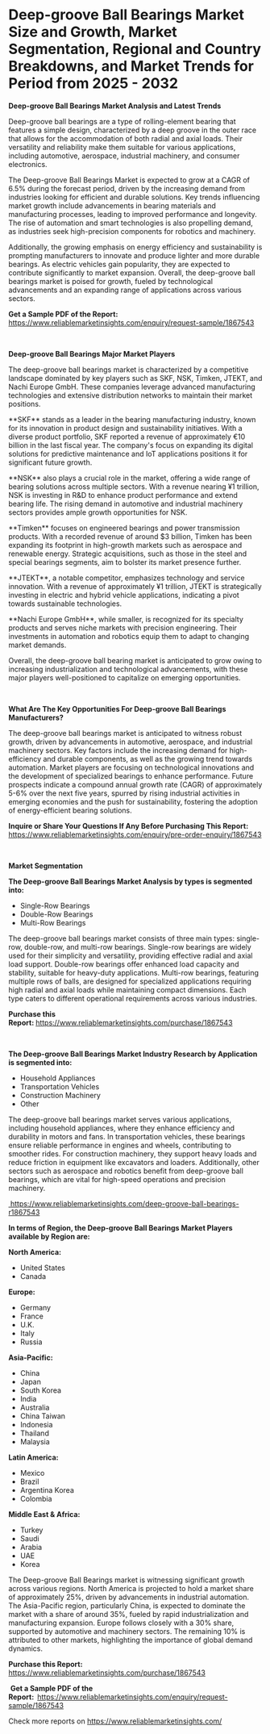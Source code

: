 <p><h1>Deep-groove Ball Bearings Market Size and Growth, Market Segmentation, Regional and Country Breakdowns, and Market Trends for Period from 2025 -  2032</h1></p><p><strong>Deep-groove Ball Bearings Market Analysis and Latest Trends</strong></p>
<p><p>Deep-groove ball bearings are a type of rolling-element bearing that features a simple design, characterized by a deep groove in the outer race that allows for the accommodation of both radial and axial loads. Their versatility and reliability make them suitable for various applications, including automotive, aerospace, industrial machinery, and consumer electronics.</p><p>The Deep-groove Ball Bearings Market is expected to grow at a CAGR of 6.5% during the forecast period, driven by the increasing demand from industries looking for efficient and durable solutions. Key trends influencing market growth include advancements in bearing materials and manufacturing processes, leading to improved performance and longevity. The rise of automation and smart technologies is also propelling demand, as industries seek high-precision components for robotics and machinery.</p><p>Additionally, the growing emphasis on energy efficiency and sustainability is prompting manufacturers to innovate and produce lighter and more durable bearings. As electric vehicles gain popularity, they are expected to contribute significantly to market expansion. Overall, the deep-groove ball bearings market is poised for growth, fueled by technological advancements and an expanding range of applications across various sectors.</p></p>
<p><strong>Get a Sample PDF of the Report:&nbsp;</strong> <a href="https://www.reliablemarketinsights.com/enquiry/request-sample/1867543?utm_campaign=2221&utm_medium=2&utm_source=Github&utm_content=ia&utm_term=03042025&utm_id=deep-groove-ball-bearings">https://www.reliablemarketinsights.com/enquiry/request-sample/1867543</a></p>
<p>&nbsp;</p>
<p><strong>Deep-groove Ball Bearings Major Market Players</strong></p>
<p><p>The deep-groove ball bearings market is characterized by a competitive landscape dominated by key players such as SKF, NSK, Timken, JTEKT, and Nachi Europe GmbH. These companies leverage advanced manufacturing technologies and extensive distribution networks to maintain their market positions.</p><p>**SKF** stands as a leader in the bearing manufacturing industry, known for its innovation in product design and sustainability initiatives. With a diverse product portfolio, SKF reported a revenue of approximately €10 billion in the last fiscal year. The company's focus on expanding its digital solutions for predictive maintenance and IoT applications positions it for significant future growth.</p><p>**NSK** also plays a crucial role in the market, offering a wide range of bearing solutions across multiple sectors. With a revenue nearing ¥1 trillion, NSK is investing in R&D to enhance product performance and extend bearing life. The rising demand in automotive and industrial machinery sectors provides ample growth opportunities for NSK.</p><p>**Timken** focuses on engineered bearings and power transmission products. With a recorded revenue of around $3 billion, Timken has been expanding its footprint in high-growth markets such as aerospace and renewable energy. Strategic acquisitions, such as those in the steel and special bearings segments, aim to bolster its market presence further.</p><p>**JTEKT**, a notable competitor, emphasizes technology and service innovation. With a revenue of approximately ¥1 trillion, JTEKT is strategically investing in electric and hybrid vehicle applications, indicating a pivot towards sustainable technologies.</p><p>**Nachi Europe GmbH**, while smaller, is recognized for its specialty products and serves niche markets with precision engineering. Their investments in automation and robotics equip them to adapt to changing market demands.</p><p>Overall, the deep-groove ball bearing market is anticipated to grow owing to increasing industrialization and technological advancements, with these major players well-positioned to capitalize on emerging opportunities.</p></p>
<p>&nbsp;</p>
<p><strong>What Are The Key Opportunities For Deep-groove Ball Bearings Manufacturers?</strong></p>
<p><p>The deep-groove ball bearings market is anticipated to witness robust growth, driven by advancements in automotive, aerospace, and industrial machinery sectors. Key factors include the increasing demand for high-efficiency and durable components, as well as the growing trend towards automation. Market players are focusing on technological innovations and the development of specialized bearings to enhance performance. Future prospects indicate a compound annual growth rate (CAGR) of approximately 5-6% over the next five years, spurred by rising industrial activities in emerging economies and the push for sustainability, fostering the adoption of energy-efficient bearing solutions.</p></p>
<p><strong>Inquire or Share Your Questions If Any Before Purchasing This Report:</strong> <a href="https://www.reliablemarketinsights.com/enquiry/pre-order-enquiry/1867543?utm_campaign=2221&utm_medium=2&utm_source=Github&utm_content=ia&utm_term=03042025&utm_id=deep-groove-ball-bearings">https://www.reliablemarketinsights.com/enquiry/pre-order-enquiry/1867543</a></p>
<p>&nbsp;</p>
<p><strong>Market Segmentation</strong></p>
<p><strong>The Deep-groove Ball Bearings Market Analysis by types is segmented into:</strong></p>
<p><ul><li>Single-Row Bearings</li><li>Double-Row Bearings</li><li>Multi-Row Bearings</li></ul></p>
<p><p>The deep-groove ball bearings market consists of three main types: single-row, double-row, and multi-row bearings. Single-row bearings are widely used for their simplicity and versatility, providing effective radial and axial load support. Double-row bearings offer enhanced load capacity and stability, suitable for heavy-duty applications. Multi-row bearings, featuring multiple rows of balls, are designed for specialized applications requiring high radial and axial loads while maintaining compact dimensions. Each type caters to different operational requirements across various industries.</p></p>
<p><strong>Purchase this Report:&nbsp;</strong><a href="https://www.reliablemarketinsights.com/purchase/1867543?utm_campaign=2221&utm_medium=2&utm_source=Github&utm_content=ia&utm_term=03042025&utm_id=deep-groove-ball-bearings">https://www.reliablemarketinsights.com/purchase/1867543</a></p>
<p>&nbsp;</p>
<p><strong>The Deep-groove Ball Bearings Market Industry Research by Application is segmented into:</strong></p>
<p><ul><li>Household Appliances</li><li>Transportation Vehicles</li><li>Construction Machinery</li><li>Other</li></ul></p>
<p><p>The deep-groove ball bearings market serves various applications, including household appliances, where they enhance efficiency and durability in motors and fans. In transportation vehicles, these bearings ensure reliable performance in engines and wheels, contributing to smoother rides. For construction machinery, they support heavy loads and reduce friction in equipment like excavators and loaders. Additionally, other sectors such as aerospace and robotics benefit from deep-groove ball bearings, which are vital for high-speed operations and precision machinery.</p></p>
<p><a href="https://www.reliablemarketinsights.com/deep-groove-ball-bearings-r1867543?utm_campaign=2221&utm_medium=2&utm_source=Github&utm_content=ia&utm_term=03042025&utm_id=deep-groove-ball-bearings">&nbsp;https://www.reliablemarketinsights.com/deep-groove-ball-bearings-r1867543</a></p>
<p><strong>In terms of Region, the Deep-groove Ball Bearings Market Players available by Region are:</strong></p>
<p>
    <p> <strong> North America: </strong>
        <ul>
            <li>United States</li>
            <li>Canada</li>
        </ul>
        </p> 
    <p> <strong> Europe: </strong>
        <ul>
            <li>Germany</li>
            <li>France</li>
            <li>U.K.</li>
            <li>Italy</li>
            <li>Russia</li>
        </ul>
        </p> 
    <p> <strong> Asia-Pacific: </strong>
        <ul>
            <li>China</li>
            <li>Japan</li>
            <li>South Korea</li>
            <li>India</li>
            <li>Australia</li>
            <li>China Taiwan</li>
            <li>Indonesia</li>
            <li>Thailand</li>
            <li>Malaysia</li>
        </ul>
        </p> 
    <p> <strong> Latin America: </strong>
        <ul>
            <li>Mexico</li>
            <li>Brazil</li>
            <li>Argentina Korea</li>
            <li>Colombia</li>
        </ul>
        </p> 
    <p> <strong> Middle East & Africa: </strong>
        <ul>
            <li>Turkey</li>
            <li>Saudi</li>
            <li>Arabia</li>
            <li>UAE</li>
            <li>Korea</li>
        </ul>
    </p>
    </p>
<p><p>The Deep-groove Ball Bearings market is witnessing significant growth across various regions. North America is projected to hold a market share of approximately 25%, driven by advancements in industrial automation. The Asia-Pacific region, particularly China, is expected to dominate the market with a share of around 35%, fueled by rapid industrialization and manufacturing expansion. Europe follows closely with a 30% share, supported by automotive and machinery sectors. The remaining 10% is attributed to other markets, highlighting the importance of global demand dynamics.</p></p>
<p><strong>Purchase this Report: </strong><a href="https://www.reliablemarketinsights.com/purchase/1867543?utm_campaign=2221&utm_medium=2&utm_source=Github&utm_content=ia&utm_term=03042025&utm_id=deep-groove-ball-bearings">https://www.reliablemarketinsights.com/purchase/1867543</a></p>
<p>&nbsp;<strong>Get a Sample PDF of the Report:&nbsp;&nbsp;</strong><a href="https://www.reliablemarketinsights.com/enquiry/request-sample/1867543?utm_campaign=2221&utm_medium=2&utm_source=Github&utm_content=ia&utm_term=03042025&utm_id=deep-groove-ball-bearings">https://www.reliablemarketinsights.com/enquiry/request-sample/1867543</a></p>
<p><strong></strong></p>
<p>Check more reports on <a href="https://www.reliablemarketinsights.com/?utm_campaign=2221&utm_medium=2&utm_source=Github&utm_content=ia&utm_term=03042025&utm_id=deep-groove-ball-bearings">https://www.reliablemarketinsights.com/</a></p>